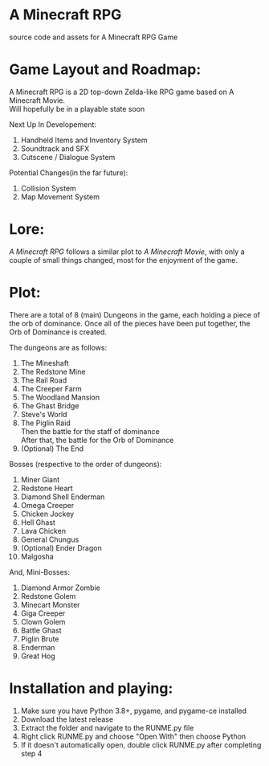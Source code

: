# A Minecraft RPG
source code and assets for A Minecraft RPG Game

# Game Layout and Roadmap:

A Minecraft RPG is a 2D top-down Zelda-like RPG game based on A Minecraft Movie.  
Will hopefully be in a playable state soon  

Next Up In Developement:  
1. Handheld Items and Inventory System  
2. Soundtrack and SFX  
4. Cutscene / Dialogue System  

Potential Changes(in the far future):
1. Collision System  
2. Map Movement System  



# Lore:  
_A Minecraft RPG_ follows a similar plot to _A Minecraft Movie_, with only a couple of small things changed, most for the enjoyment of the game.  

# Plot:

There are a total of 8 (main) Dungeons in the game, each holding a piece of the orb of dominance. Once all of the pieces have been put together, the Orb of Dominance is created.

The dungeons are as follows:  
1. The Mineshaft
2. The Redstone Mine
3. The Rail Road  
4. The Creeper Farm
5. The Woodland Mansion
6. The Ghast Bridge
7. Steve's World  
8. The Piglin Raid  
   Then the battle for the staff of dominance  
   After that, the battle for the Orb of Dominance
10. (Optional) The End

Bosses (respective to the order of dungeons):  
1. Miner Giant
2. Redstone Heart
3. Diamond Shell Enderman
4. Omega Creeper
5. Chicken Jockey
6. Hell Ghast  
7. Lava Chicken  
8. General Chungus  
9.  (Optional) Ender Dragon  
10.  Malgosha  

And, Mini-Bosses:  
1. Diamond Armor Zombie  
2. Redstone Golem  
3. Minecart Monster
4. Giga Creeper
5. Clown Golem  
6. Battle Ghast  
7. Piglin Brute  
8. Enderman  
9. Great Hog

# Installation and playing:  
1. Make sure you have Python 3.8+, pygame, and pygame-ce installed  
2. Download the latest release
3. Extract the folder and navigate to the RUNME.py file  
4. Right click RUNME.py and choose "Open With" then choose Python  
5. If it doesn't automatically open, double click RUNME.py after completing step 4  


